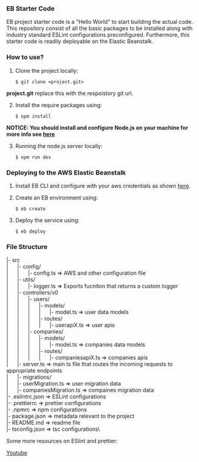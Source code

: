### EB Starter Code

EB project starter code is a "Hello World" to start building the actual code. This repository consist of all the basic packages to be installed along with industry standard ESLint configurations preconfigured. Furthermore, this starter code is readily deployable on the Elastic Beanstalk.

### How to use?

1. Clone the project locally:

   `$ git clone <project.git>`

**project.git** replace this with the respoistory git url.

2. Install the require packages using:

   `$ npm install`

**NOTICE: You should install and configure Node.js on your machine for more info see [here](https://nodejs.org/en/download/)**

3. Running the node.js server locally:

   `$ npm run dev`

### Deploying to the AWS Elastic Beanstalk

1. Install EB CLI and configure with your aws credentials as shown [here](https://docs.aws.amazon.com/elasticbeanstalk/latest/dg/eb-cli3-install.html).

2. Create an EB environment using:

   `$ eb create`

3. Deploy the service using:

   `$ eb deploy`

### File Structure

|\- src\
|&nbsp;&nbsp;&nbsp;&nbsp;&nbsp;&nbsp;|\- config/\
|&nbsp;&nbsp;&nbsp;&nbsp;&nbsp;&nbsp;|&nbsp;&nbsp;&nbsp;&nbsp;&nbsp;&nbsp;|\- config.ts => AWS and other configuration file\
|&nbsp;&nbsp;&nbsp;&nbsp;&nbsp;&nbsp;|\- utils/\
|&nbsp;&nbsp;&nbsp;&nbsp;&nbsp;&nbsp;|&nbsp;&nbsp;&nbsp;&nbsp;&nbsp;&nbsp;|\- logger.ts => Exports fucniton that returns a custom logger\
|&nbsp;&nbsp;&nbsp;&nbsp;&nbsp;&nbsp;|\- controllers/v0\
|&nbsp;&nbsp;&nbsp;&nbsp;&nbsp;&nbsp;|&nbsp;&nbsp;&nbsp;&nbsp;&nbsp;&nbsp;|\- users/\
|&nbsp;&nbsp;&nbsp;&nbsp;&nbsp;&nbsp;|&nbsp;&nbsp;&nbsp;&nbsp;&nbsp;&nbsp;|&nbsp;&nbsp;&nbsp;&nbsp;&nbsp;&nbsp;|\- models/\
|&nbsp;&nbsp;&nbsp;&nbsp;&nbsp;&nbsp;|&nbsp;&nbsp;&nbsp;&nbsp;&nbsp;&nbsp;|&nbsp;&nbsp;&nbsp;&nbsp;&nbsp;&nbsp;|&nbsp;&nbsp;&nbsp;&nbsp;&nbsp;&nbsp;|\- model.ts => user data models\
|&nbsp;&nbsp;&nbsp;&nbsp;&nbsp;&nbsp;|&nbsp;&nbsp;&nbsp;&nbsp;&nbsp;&nbsp;|&nbsp;&nbsp;&nbsp;&nbsp;&nbsp;&nbsp;|\- routes/\
|&nbsp;&nbsp;&nbsp;&nbsp;&nbsp;&nbsp;|&nbsp;&nbsp;&nbsp;&nbsp;&nbsp;&nbsp;|&nbsp;&nbsp;&nbsp;&nbsp;&nbsp;&nbsp;|&nbsp;&nbsp;&nbsp;&nbsp;&nbsp;&nbsp;|\- userapiX.ts => user apis\
|&nbsp;&nbsp;&nbsp;&nbsp;&nbsp;&nbsp;|&nbsp;&nbsp;&nbsp;&nbsp;&nbsp;&nbsp;|\- companies/\
|&nbsp;&nbsp;&nbsp;&nbsp;&nbsp;&nbsp;|&nbsp;&nbsp;&nbsp;&nbsp;&nbsp;&nbsp;|&nbsp;&nbsp;&nbsp;&nbsp;&nbsp;&nbsp;|\- models/\
|&nbsp;&nbsp;&nbsp;&nbsp;&nbsp;&nbsp;|&nbsp;&nbsp;&nbsp;&nbsp;&nbsp;&nbsp;|&nbsp;&nbsp;&nbsp;&nbsp;&nbsp;&nbsp;|&nbsp;&nbsp;&nbsp;&nbsp;&nbsp;&nbsp;|\- model.ts => companies data models\
|&nbsp;&nbsp;&nbsp;&nbsp;&nbsp;&nbsp;|&nbsp;&nbsp;&nbsp;&nbsp;&nbsp;&nbsp;|&nbsp;&nbsp;&nbsp;&nbsp;&nbsp;&nbsp;|\- routes/\
|&nbsp;&nbsp;&nbsp;&nbsp;&nbsp;&nbsp;|&nbsp;&nbsp;&nbsp;&nbsp;&nbsp;&nbsp;|&nbsp;&nbsp;&nbsp;&nbsp;&nbsp;&nbsp;|&nbsp;&nbsp;&nbsp;&nbsp;&nbsp;&nbsp;|\- companiesapiX.ts => companies apis\
|&nbsp;&nbsp;&nbsp;&nbsp;&nbsp;&nbsp;|\- server.ts => main ts file that routes the incoming requests to appropriate endpoints\
|&nbsp;&nbsp;&nbsp;&nbsp;&nbsp;&nbsp;|\- migrations/\
|&nbsp;&nbsp;&nbsp;&nbsp;&nbsp;&nbsp;|\- userMigration.ts => user migration data\
|&nbsp;&nbsp;&nbsp;&nbsp;&nbsp;&nbsp;|\- companiesMigration.ts => compaines migration data\
|\- .eslintrc.json => ESLint configurations\
|\- .prettierrc => prettier configurations\
|\- .npmrc => npm configurations\
|\- package.json => metadata relevant to the project\
|\- README.md => readme file\
|\- tsconfig.json => tsc configurations\

Some more resources on ESlint and prettier:

[Youtube](https://www.youtube.com/watch?v=SydnKbGc7W8)
